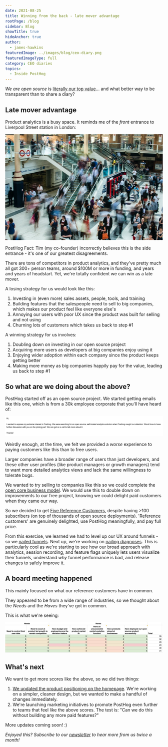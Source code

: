 ```yaml
---
date: 2021-08-25
title: Winning from the back - late mover advantage
rootPage: /blog
sidebar: Blog
showTitle: true
hideAnchor: true
author:
  - james-hawkins
featuredImage: ../images/blog/ceo-diary.png
featuredImageType: full
category: CEO diaries
topics:
  - Inside PostHog
---
```


_We are open source_ is [literally our top value](../handbook/company/values)... and what better way to be transparent than to share a diary?

## Late mover advantage

Product analytics is a busy space. It reminds me of the _front_ entrance to Liverpool Street station in London:

![Liverpool Street Front Entrance - lots of people](../images/blog/CEO-diary-1/liverpool-st-station.jpg)

PostHog Fact: Tim (my co-founder) incorrectly believes this is the side entrance - it's one of our greatest disagreements.

There are tons of competitors in product analytics, and they've pretty much all got 300+ person teams, around $100M or more in funding, and years and years of headstart. Yet, we're totally confident we can win as a late mover.

A losing strategy for us would look like this:

1. Investing in (even more) sales assets, people, tools, and training
2. Building features that the salespeople need to sell to big companies, which makes our product feel like everyone else's
3. Annoying our users with poor UX since the product was built for selling and not using
4. Churning lots of customers which takes us back to step #1

A winning strategy for us involves:

1. Doubling down on investing in our open source project
2. Acquiring more users as developers at big companies enjoy using it
3. Enjoying wider adoption within each company since the product keeps getting better
4. Making more money as big companies happily pay for the value, leading us back to step #1 

## So what are we doing about the above?

PostHog started off as an open source project. We started getting emails like this one, which is from a 30k employee corporate that you'll have heard of:

![An email from a potential customer saying they have extreme interest](../images/blog/CEO-diary-1/extreme-interest.jpg)

Weirdly enough, at the time, we felt we provided a _worse_ experience to paying customers like this than to free users.

Larger companies have a broader range of users than just developers, and these other user profiles (like product managers or growth managers) tend to want more detailed analytics views and lack the same willingness to tolerate bugs.

We wanted to try selling to companies like this so we could complete the [open core business model](open-source-business-models). We would use this to double down on improvements to our free project, knowing we could delight paid customers when they came our way.

So we decided to get [Five Reference Customers](../handbook/strategy/overview), despite having >100 subscribers (on top of thousands of open source deployments). 'Reference customers' are genuinely delighted, use PostHog meaningfully, and pay full price.

From this exercise, we learned we had to level up our UX around funnels - so we [nailed funnels](new-vp-nailing-funnels). Next up, we're working on [nailing diagnoses](../handbook/strategy/roadmap). This is particularly cool as we're starting to see how our broad approach with analytics, session recording, and feature flags uniquely lets users visualize their funnels, understand _why_ funnel performance is bad, and release changes to safely improve it.

## A board meeting happened

This mainly focused on what our reference customers have in common.

They appeared to be from a wide range of industries, so we thought about the _Needs_ and the _Haves_ they've got in common. 

This is what we're seeing:

![Customer problems they have in common](../images/blog/CEO-diary-1/customer-dna.jpg)

## What's next

We want to get more scores like the above, so we did two things:

1. [We updated the product positioning on the homepage](https://github.com/PostHog/posthog.com/pull/1810). We're working on a simpler, cleaner design, but we wanted to make a handful of changes immediately.
1. We're launching marketing initiatives to promote PostHog even further to teams that feel like the above scores. The test is: "Can we do this without building any more paid features?"

More updates coming soon! :)

_Enjoyed this? Subscribe to our [newsletter](/newsletter) to hear more from us twice a month!_
